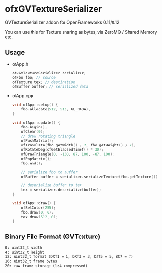 # ofxGVTextureSerializer

GVTextureSerializer addon for OpenFrameworks 0.11/0.12

You can use this for Texture sharing as bytes, via ZeroMQ / Shared Memory etc.

## Usage

- ofApp.h
    
    ```cpp
    ofxGVTextureSerializer serializer;
    ofFbo fbo; // source
    ofTexture tex; // destination
    ofBuffer buffer; // serialized data
    ```

- ofApp.cpp

    ```cpp
    void ofApp::setup() {
        fbo.allocate(512, 512, GL_RGBA);
    }

    void ofApp::update() {
        fbo.begin();
        ofClear(0);
        // draw rotating triangle
        ofPushMatrix();
        ofTranslate(fbo.getWidth() / 2, fbo.getHeight() / 2);
        ofRotateDeg(ofGetElapsedTimef() * 30);
        ofDrawTriangle(0, -100, 87, 100, -87, 100);
        ofPopMatrix();
        fbo.end();

        // serialize fbo to buffer
        ofBuffer buffer = serializer.serializeTexture(fbo.getTexture());

        // deserialize buffer to tex
        tex = serializer.deserialize(buffer);
    }

    void ofApp::draw() {
        ofSetColor(255);
        fbo.draw(0, 0);
        tex.draw(512, 0);
    }
    ```

## Binary File Format (GVTexture)

```txt
0: uint32_t width
4: uint32_t height
12: uint32_t format (DXT1 = 1, DXT3 = 3, DXT5 = 5, BC7 = 7)
16: uint32_t frame bytes
20: raw frame storage (lz4 compressed)
```
